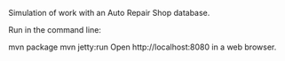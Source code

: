 Simulation of work with an Auto Repair Shop database. 

Run in the command line:

mvn package
mvn jetty:run
Open http://localhost:8080 in a web browser.
